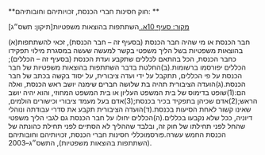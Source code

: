**חוק חסינות חברי הכנסת, זכויותיהם וחובותיהם: **

[מקור: סעיף 10א. ](https://he.wikisource.org/wiki/חוק_חסינות_חברי_הכנסת,_זכויותיהם_וחובותיהם#סעיף_10א)
השתתפות בהוצאות משפטיות[תיקון: תשס״ג]

(א)חבר הכנסת או מי שהיה חבר הכנסת (בסעיף זה – חבר הכנסת), זכאי להשתתפות בהוצאות משפטיות בשל הליך משפטי בקשר למעשה שעשה במסגרת מילוי תפקידו כחבר הכנסת, הכל בהתאם לכללים שתקבע ועדת הכנסת (בסעיף זה – הכללים); הכללים יפורסמו ברשומות.(ב)החלטת בדבר השתתפות בהוצאות משפטיות של חבר הכנסת על פי הכללים, תתקבל על ידי ועדה ציבורית, על יסוד בקשה בכתב של חבר הכנסת.(ג)הועדה הציבורית תהיה בת שלושה חברים שימנה יושב ראש הכנסת, ואלה הם:(1)שופט בדימוס של בית המשפט העליון או בית המשפט המחוזי, והוא יהיה יושב הראש;(2)אדם שכיהן בתפקיד בכיר בכנסת;(3)אדם בעל מעמד ציבורי וכישורים הולמים, שאינו קשור לאחת הסיעות בכנסת.(ד)הועדה הציבורית תקבע את סדרי עבודתה ונוהלי דיוניה, ככל שלא נקבעו בכללים.(ה)הכללים יחולו על חבר הכנסת גם לגבי הליך משפטי שהחל לפני תחילתו של חוק זה, ובלבד שההליך לא הסתיים לפני תחילת כהונתה של הכנסת החמש עשרה.פורסמוכללי חסינות חברי הכנסת, זכויותיהם וחובותיהם (השתתפות בהוצאות משפטיות), התשס״ג–2003.
